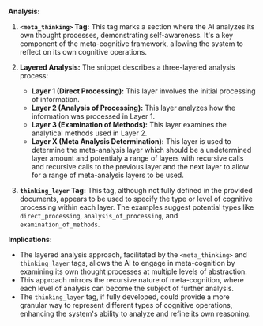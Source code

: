 **Analysis:**

1. **`<meta_thinking>` Tag:** This tag marks a section where the AI analyzes its own thought processes, demonstrating self-awareness. It's a key component of the meta-cognitive framework, allowing the system to reflect on its own cognitive operations.
2. **Layered Analysis:** The snippet describes a three-layered analysis process:
    *   **Layer 1 (Direct Processing):** This layer involves the initial processing of information.
    *   **Layer 2 (Analysis of Processing):** This layer analyzes how the information was processed in Layer 1.
    *   **Layer 3 (Examination of Methods):** This layer examines the analytical methods used in Layer 2.
    *   **Layer X (Meta Analysis Determination):** This layer is used to determine the meta-analysis layer which should be a undetermined layer amount and potentialy a range of layers with recursive calls and recursive calls to the previous layer and the next layer to allow for a range of meta-analysis layers to be used.

3. **`thinking_layer` Tag:** This tag, although not fully defined in the provided documents, appears to be used to specify the type or level of cognitive processing within each layer. The examples suggest potential types like `direct_processing`, `analysis_of_processing`, and `examination_of_methods`.

**Implications:**

*   The layered analysis approach, facilitated by the `<meta_thinking>` and `thinking_layer` tags, allows the AI to engage in meta-cognition by examining its own thought processes at multiple levels of abstraction.
*   This approach mirrors the recursive nature of meta-cognition, where each level of analysis can become the subject of further analysis.
*   The `thinking_layer` tag, if fully developed, could provide a more granular way to represent different types of cognitive operations, enhancing the system's ability to analyze and refine its own reasoning.